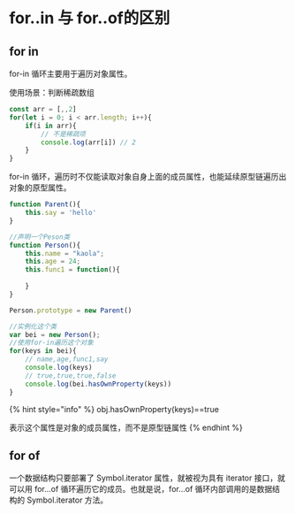 # for..in 与 for..of的区别

## for in

for-in 循环主要用于遍历对象属性。

使用场景：判断稀疏数组

```javascript
const arr = [,,2]
for(let i = 0; i < arr.length; i++){
    if(i in arr){
        // 不是稀疏项
        console.log(arr[i]) // 2
    }
}
```

for-in 循环，遍历时不仅能读取对象自身上面的成员属性，也能延续原型链遍历出对象的原型属性。

```javascript
function Parent(){
	this.say = 'hello'
}

//声明一个Peson类
function Person(){
    this.name = "kaola";
    this.age = 24;
    this.func1 = function(){
        
    }
}

Person.prototype = new Parent()

//实例化这个类
var bei = new Person();
//使用for-in遍历这个对象
for(keys in bei){
    // name,age,func1,say
    console.log(keys) 
    // true,true,true,false
    console.log(bei.hasOwnProperty(keys))
}
```

{% hint style="info" %}
obj.hasOwnProperty\(keys\)==true 

表示这个属性是对象的成员属性，而不是原型链属性
{% endhint %}

## for of

一个数据结构只要部署了 Symbol.iterator 属性，就被视为具有 iterator 接口，就可以用 for...of 循环遍历它的成员。也就是说，for...of 循环内部调用的是数据结构的 Symbol.iterator 方法。

